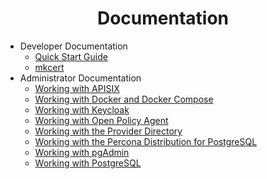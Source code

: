 <h1 align="center">Documentation</h1>

* Developer Documentation
  * [Quick Start Guide](./developer/quick-start-guide/README.md)
  * [mkcert](./docs/developer/mkcert/README.md)
* Administrator Documentation
  * [Working with APISIX](./administrator/apisix/README.md)
  * [Working with Docker and Docker Compose](./administrator/docker/README.md)
  * [Working with Keycloak](./administrator/keycloak/README.md)
  * [Working with Open Policy Agent](./administrator/opa/README.md)
  * [Working with the Provider Directory](./administrator/hapi-fhir/README.md)
  * [Working with the Percona Distribution for PostgreSQL](./administrator/percona-distribution-for-postgresql/README.md) 
  * [Working with pgAdmin](./administrator/pgadmin/README.md)
  * [Working with PostgreSQL](./administrator/postgres/README.md)
